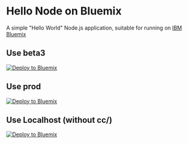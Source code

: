 Hello Node on Bluemix
==================

A simple "Hello World" Node.js application, suitable for running on [IBM Bluemix](https://bluemix.net)

Use beta3
---------

[![Deploy to Bluemix](https://raw.githubusercontent.com/jarthorn/bluemix-sample-node-app/master/public/deploy2bluemix.png)](https://beta3.hub.jazz.net/code/cfui/bluemix/deploy.html?Repository=https://github.com/jarthorn/bluemix-sample-node-app.git)

Use prod
-------------------

[![Deploy to Bluemix](https://raw.githubusercontent.com/jarthorn/bluemix-sample-node-app/master/public/deploy2bluemix.png)](https://hub.jazz.net/code/cfui/bluemix/deploy.html?Repository=https://github.com/jarthorn/bluemix-sample-node-app.git)

Use Localhost (without cc/)
---------------------------

[![Deploy to Bluemix](https://raw.githubusercontent.com/jarthorn/bluemix-sample-node-app/master/public/deploy2bluemix.png)](http://localhost:8082/cfui/bluemix/deploy.html?Repository=https://github.com/jarthorn/bluemix-sample-node-app.git)